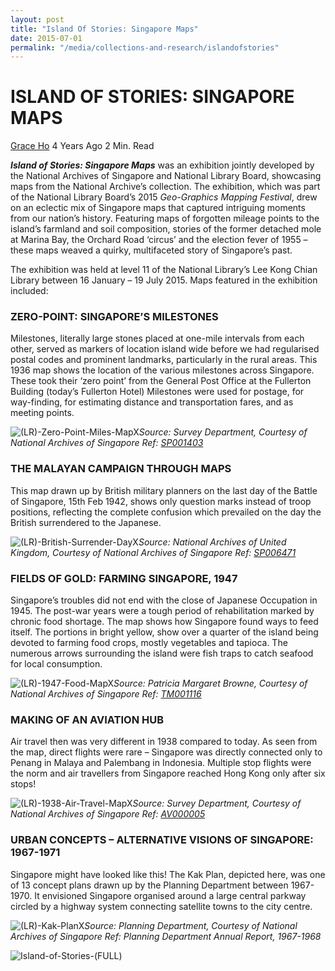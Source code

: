 ```yaml
---
layout: post
title: "Island Of Stories: Singapore Maps"
date: 2015-07-01
permalink: "/media/collections-and-research/islandofstories"
---
```


# ISLAND OF STORIES: SINGAPORE MAPS

[Grace Ho](http://www.nas.gov.sg/blogs/offtherecord/author/nlshgs/) 4 Years Ago 2 Min. Read

***Island of Stories: Singapore Maps*** was an exhibition jointly developed by the National Archives of Singapore and National Library Board, showcasing maps from the National Archive’s collection. The exhibition, which was part of the National Library Board’s 2015 *Geo-Graphics Mapping Festival*, drew on an eclectic mix of Singapore maps that captured intriguing moments from our nation’s history. Featuring maps of forgotten mileage points to the island’s farmland and soil composition, stories of the former detached mole at Marina Bay, the Orchard Road ‘circus’ and the election fever of 1955 – these maps weaved a quirky, multifaceted story of Singapore’s past.

The exhibition was held at level 11 of the National Library’s Lee Kong Chian Library between 16 January – 19 July 2015. Maps featured in the exhibition included:

### ZERO-POINT: SINGAPORE’S MILESTONES

Milestones, literally large stones placed at one-mile intervals from each other, served as markers of location island wide before we had regularised postal codes and prominent landmarks, particularly in the rural areas. This 1936 map shows the location of the various milestones across Singapore. These took their ‘zero point’ from the General Post Office at the Fullerton Building (today’s Fullerton Hotel) Milestones were used for postage, for way-finding, for estimating distance and transportation fares, and as meeting points.

![(LR)-Zero-Point-Miles-MapX](http://www.nas.gov.sg/blogs/offtherecord/wp-content/uploads/2015/04/LR-Zero-Point-Miles-MapX-1000x655.jpg)*Source: Survey Department, Courtesy of National Archives of Singapore Ref: [SP001403](http://www.nas.gov.sg/archivesonline/maps_building_plans/record-details/f90855b8-115c-11e3-83d5-0050568939ad)*

### THE MALAYAN CAMPAIGN THROUGH MAPS

This map drawn up by British military planners on the last day of the Battle of Singapore, 15th Feb 1942, shows only question marks instead of troop positions, reflecting the complete confusion which prevailed on the day the British surrendered to the Japanese.

![(LR)-British-Surrender-DayX](http://www.nas.gov.sg/blogs/offtherecord/wp-content/uploads/2015/04/LR-British-Surrender-DayX-1000x775.jpg)*Source: National Archives of United Kingdom, Courtesy of National Archives of Singapore Ref: [SP006471](http://www.nas.gov.sg/archivesonline/maps_building_plans/record-details/fb7e83fb-115c-11e3-83d5-0050568939ad)*

### FIELDS OF GOLD: FARMING SINGAPORE, 1947

Singapore’s troubles did not end with the close of Japanese Occupation in 1945. The post-war years were a tough period of rehabilitation marked by chronic food shortage. The map shows how Singapore found ways to feed itself. The portions in bright yellow, show over a quarter of the island being devoted to farming food crops, mostly vegetables and tapioca. The numerous arrows surrounding the island were fish traps to catch seafood for local consumption.

![(LR)-1947-Food-MapX](http://www.nas.gov.sg/blogs/offtherecord/wp-content/uploads/2015/04/LR-1947-Food-MapX-1000x757.jpg)*Source: Patricia Margaret Browne, Courtesy of National Archives of Singapore Ref: [TM001116](http://www.nas.gov.sg/archivesonline/maps_building_plans/record-details/fabb47cb-115c-11e3-83d5-0050568939ad)*

### MAKING OF AN AVIATION HUB

Air travel then was very different in 1938 compared to today. As seen from the map, direct flights were rare – Singapore was directly connected only to Penang in Malaya and Palembang in Indonesia. Multiple stop flights were the norm and air travellers from Singapore reached Hong Kong only after six stops!

![(LR)-1938-Air-Travel-MapX](http://www.nas.gov.sg/blogs/offtherecord/wp-content/uploads/2015/04/LR-1938-Air-Travel-MapX-1000x934.jpg)*Source: Survey Department, Courtesy of National Archives of Singapore Ref: [AV000005](http://www.nas.gov.sg/archivesonline/maps_building_plans/record-details/f961c97f-115c-11e3-83d5-0050568939ad)*

###  URBAN CONCEPTS – ALTERNATIVE VISIONS OF SINGAPORE: 1967-1971

Singapore might have looked like this! The Kak Plan, depicted here, was one of 13 concept plans drawn up by the Planning Department between 1967-1970. It envisioned Singapore organised around a large central parkway circled by a highway system connecting satellite towns to the city centre.

![(LR)-Kak-PlanX](http://www.nas.gov.sg/blogs/offtherecord/wp-content/uploads/2015/04/LR-Kak-PlanX-1000x621.jpg)*Source: Planning Department, Courtesy of National Archives of Singapore Ref: Planning Department Annual Report, 1967-1968*

 

![Island-of-Stories-(FULL)](http://www.nas.gov.sg/blogs/offtherecord/wp-content/uploads/2015/04/Island-of-Stories-FULL1.jpg)